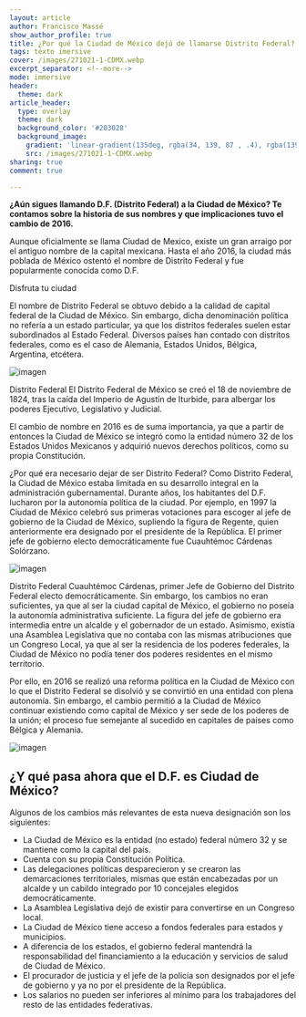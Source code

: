 ```yaml
---
layout: article
author: Francisco Massé 
show_author_profile: true
title: ¿Por qué la Ciudad de México dejó de llamarse Distrito Federal?
tags: texto imersive
cover: /images/271021-1-CDMX.webp
excerpt_separator: <!--more-->
mode: immersive
header:
  theme: dark
article_header:
  type: overlay
  theme: dark
  background_color: '#203028'
  background_image:
    gradient: 'linear-gradient(135deg, rgba(34, 139, 87 , .4), rgba(139, 34, 139, .4))'
    src: /images/271021-1-CDMX.webp
sharing: true
comment: true

---
```





**¿Aún sigues llamando D.F. (Distrito Federal) a la Ciudad de México? Te contamos sobre la historia de sus nombres y que implicaciones tuvo el cambio de 2016.**

Aunque oficialmente se llama Ciudad de Mexico, existe un gran arraigo por el antiguo nombre de la capital mexicana. Hasta el año 2016, la ciudad más poblada de México ostentó el nombre de Distrito Federal y fue popularmente conocida como D.F.


Disfruta tu ciudad

El nombre de Distrito Federal se obtuvo debido a la calidad de capital federal de la Ciudad de México. Sin embargo, dicha denominación política no refería a un estado particular, ya que los distritos federales suelen estar subordinados al Estado Federal. Diversos países han contado con distritos federales, como es el caso de Alemania, Estados Unidos, Bélgica, Argentina, etcétera.

![imagen](https://www.mexicodesconocido.com.mx/wp-content/uploads/2021/03/Torre_latinamericana_CDMX-2-900x603.png)

Distrito Federal
El Distrito Federal de México se creó el 18 de noviembre de 1824, tras la caída del Imperio de Agustín de Iturbide, para albergar los poderes Ejecutivo, Legislativo y Judicial.

El cambio de nombre en 2016 es de suma importancia, ya que a partir de entonces la Ciudad de México se integró como la entidad número 32 de los Estados Unidos Mexicanos y adquirió nuevos derechos políticos, como su propia Constitución.

¿Por qué era necesario dejar de ser Distrito Federal?
Como Distrito Federal, la Ciudad de México estaba limitada en su desarrollo integral en la administración gubernamental. Durante años, los habitantes del D.F. lucharon por la autonomía política de la ciudad. Por ejemplo, en 1997 la Ciudad de México celebró sus primeras votaciones para escoger al jefe de gobierno de la Ciudad de México, supliendo la figura de Regente, quien anteriormente era designado por el presidente de la República. El primer jefe de gobierno electo democráticamente fue Cuauhtémoc Cárdenas Solórzano.
 
 ![imagen](https://www.mexicodesconocido.com.mx/wp-content/uploads/2021/03/CUAUHTEMOC-CARDENAS-DF-1997.jpg)

Distrito Federal
Cuauhtémoc Cárdenas, primer Jefe de Gobierno del Distrito Federal electo democráticamente.
Sin embargo, los cambios no eran suficientes, ya que al ser la ciudad capital de México, el gobierno no poseía la autonomía administrativa suficiente. La figura del jefe de gobierno era intermedia entre un alcalde y el gobernador de un estado. Asimismo, existía una Asamblea Legislativa que no contaba con las mismas atribuciones que un Congreso Local, ya que al ser la residencia de los poderes federales, la Ciudad de México no podía tener dos poderes residentes en el mismo territorio. 

Por ello, en 2016 se realizó una reforma política en la Ciudad de México con lo que el Distrito Federal se disolvió y se convirtió en una entidad con plena autonomía. Sin embargo, el cambio permitió a la Ciudad de México continuar existiendo como capital de México y ser sede de los poderes de la unión; el proceso fue semejante al sucedido en capitales de países como Bélgica y Alemania.

 ![imagen](https://www.mexicodesconocido.com.mx/wp-content/uploads/2021/03/48746518108_26a91fa337_k-900x600.jpg)


## ¿Y qué pasa ahora que el D.F. es Ciudad de México?
Algunos de los cambios más relevantes de esta nueva designación son los siguientes:​

- La Ciudad de México es la entidad (no estado) federal número 32 y se mantiene como la capital del país.
- Cuenta con su propia Constitución Política.
- Las delegaciones políticas desparecieron y se crearon las demarcaciones territoriales, mismas que están encabezadas por un alcalde y un cabildo integrado por 10 concejales elegidos democráticamente.
- La Asamblea Legislativa dejó de existir para convertirse en un Congreso local.
- La Ciudad de México tiene acceso a fondos federales para estados y municipios.
- A diferencia de los estados, el gobierno federal mantendrá la responsabilidad del financiamiento a la educación y servicios de salud de Ciudad de México.
- El procurador de justicia y el jefe de la policía son designados por el jefe de gobierno y ya no por el presidente de la República.
- Los salarios no pueden ser inferiores al mínimo para los trabajadores del resto de las entidades federativas.
